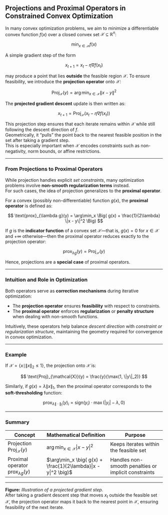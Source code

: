 ## **Projections and Proximal Operators in Constrained Convex Optimization**

In many convex optimization problems, we aim to minimize a differentiable convex function $f(x)$ over a closed convex set $\mathcal{X} \subseteq \mathbb{R}^n$:

$$
\min_{x \in \mathcal{X}} f(x)
$$

A simple gradient step of the form

$$
x_{t+1} = x_t - \eta \nabla f(x_t)
$$

may produce a point that lies **outside** the feasible region $\mathcal{X}$. To ensure feasibility, we introduce the **projection operator** onto $\mathcal{X}$:

$$
\text{Proj}_{\mathcal{X}}(y) = \arg\min_{x \in \mathcal{X}} \|x - y\|^2
$$

The **projected gradient descent** update is then written as:

$$
x_{t+1} = \text{Proj}_{\mathcal{X}}(x_t - \eta \nabla f(x_t))
$$

This projection step ensures that each iterate remains within $\mathcal{X}$ while still following the descent direction of $f$.  
Geometrically, it “pulls” the point back to the nearest feasible position in the set after taking a gradient step.  
This is especially important when $\mathcal{X}$ encodes constraints such as non-negativity, norm bounds, or affine restrictions.

---

### **From Projections to Proximal Operators**

While projection handles explicit *set constraints*, many optimization problems involve **non-smooth regularization terms** instead.  
For such cases, the idea of projection generalizes to the **proximal operator**.

For a convex (possibly non-differentiable) function $g(x)$, the **proximal operator** is defined as:

$$
\text{prox}_{\lambda g}(y) = \arg\min_x \Big( g(x) + \frac{1}{2\lambda} \|x - y\|^2 \Big)
$$

If $g$ is the **indicator function** of a convex set $\mathcal{X}$—that is, $g(x) = 0$ for $x \in \mathcal{X}$ and $+\infty$ otherwise—then the proximal operator reduces exactly to the projection operator:

$$
\text{prox}_{\lambda g}(y) = \text{Proj}_{\mathcal{X}}(y)
$$

Hence, projections are a **special case** of proximal operators.

---

### **Intuition and Role in Optimization**

Both operators serve as **correction mechanisms** during iterative optimization:

- The **projection operator** ensures **feasibility** with respect to constraints.  
- The **proximal operator** enforces **regularization** or **penalty structure** when dealing with non-smooth functions.

Intuitively, these operators help balance *descent direction* with *constraint or regularization structure*, maintaining the geometry required for convergence in convex optimization.

---

### **Example**

If $\mathcal{X} = \{x \mid \|x\|_2 \le 1\}$, the projection onto $\mathcal{X}$ is:

$$
\text{Proj}_{\mathcal{X}}(y) = \frac{y}{\max(1, \|y\|_2)}
$$

Similarly, if $g(x) = \lambda \|x\|_1$, then the proximal operator corresponds to the **soft-thresholding** function:

$$
\text{prox}_{\lambda \| \cdot \|_1}(y)_i = \text{sign}(y_i) \cdot \max(|y_i| - \lambda, 0)
$$

---

### **Summary**

| Concept | Mathematical Definition | Purpose |
|----------|--------------------------|----------|
| Projection $\text{Proj}_{\mathcal{X}}(y)$ | $\arg\min_{x \in \mathcal{X}} \|x - y\|^2$ | Keeps iterates within the feasible set |
| Proximal operator $\text{prox}_{\lambda g}(y)$ | $\arg\min_x \big( g(x) + \frac{1}{2\lambda}\|x - y\|^2 \big)$ | Handles non-smooth penalties or implicit constraints |

---

**Figure:** *Illustration of a projected gradient step.*  
After taking a gradient descent step that moves $x_t$ outside the feasible set $\mathcal{X}$, the projection operator maps it back to the nearest point in $\mathcal{X}$, ensuring feasibility of the next iterate.
